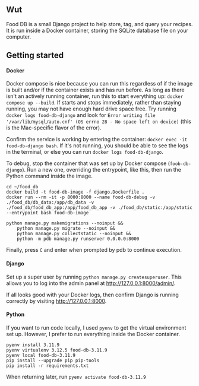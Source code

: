 ## Wut
Food DB is a small Django project to help store, tag, and query your recipes. It is run inside a Docker container, storing the SQLite database file on your computer.

## Getting started

#### Docker
Docker compose is nice because you can run this regardless of if the image is built and/or if the container exists and has run before. As long as there isn't an actively running container, run this to start everything up: `docker compose up --build`. If starts and stops immediately, rather than staying running, you may not have enough hard drive space free. Try running `docker logs food-db-django` and look for `Error writing file '/var/lib/mysql/auto.cnf' (OS errno 28 - No space left on device)` (this is the Mac-specific flavor of the error).

Confirm the service is working by entering the container: `docker exec -it food-db-django bash`. If it's not running, you should be able to see the logs in the terminal, or else you can run `docker logs food-db-django`.

To debug, stop the container that was set up by Docker compose (`foob-db-django`). Run a new one, overriding the entrypoint, like this, then run the Python command inside the image.
```
cd ~/food_db
docker build -t food-db-image -f django.Dockerfile .
docker run --rm -it -p 8000:8000 --name food-db-debug -v ./food_db/db_data:/app/db_data -v ./food_db/food_db_app:/app/food_db_app -v ./food_db/static:/app/static --entrypoint bash food-db-image

python manage.py makemigrations --noinput &&
    python manage.py migrate --noinput &&
    python manage.py collectstatic --noinput &&
    python -m pdb manage.py runserver 0.0.0.0:8000
```

Finally, press `C` and enter when prompted by pdb to continue execution.

#### Django
Set up a super user by running `python manage.py createsuperuser`. This allows you to log into the admin panel at http://127.0.0.1:8000/admin/.

If all looks good with your Docker logs, then confirm Django is running correctly by visiting http://127.0.0.1:8000.

#### Python
If you want to run code locally, I used `pyenv` to get the virtual environment set up. However, I prefer to run everything inside the Docker container.
```
pyenv install 3.11.9
pyenv virtualenv 3.12.5 food-db-3.11.9
pyenv local food-db-3.11.9
pip install --upgrade pip pip-tools
pip install -r requirements.txt
```

When returning later, run `pyenv activate food-db-3.11.9`




